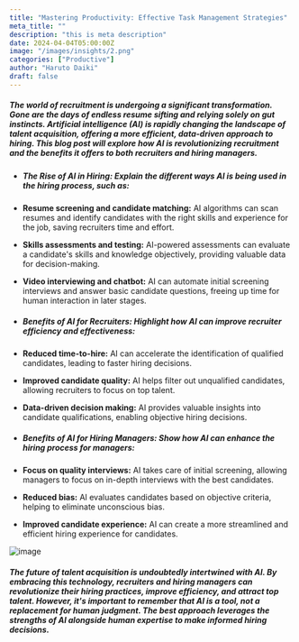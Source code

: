 ```yaml
---
title: "Mastering Productivity: Effective Task Management Strategies"
meta_title: ""
description: "this is meta description"
date: 2024-04-04T05:00:00Z
image: "/images/insights/2.png"
categories: ["Productive"]
author: "Haruto Daiki"
draft: false
---
```


##### The world of recruitment is undergoing a significant transformation. Gone are the days of endless resume sifting and relying solely on gut instincts. Artificial intelligence (AI) is rapidly changing the landscape of talent acquisition, offering a more efficient, data-driven approach to hiring. This blog post will explore how AI is revolutionizing recruitment and the benefits it offers to both recruiters and hiring managers.

- ##### The Rise of AI in Hiring: Explain the different ways AI is being used in the hiring process, such as:

- **Resume screening and candidate matching:** AI algorithms can scan resumes and identify candidates with the right skills and experience for the job, saving recruiters time and effort.

- **Skills assessments and testing:** AI-powered assessments can evaluate a candidate's skills and knowledge objectively, providing valuable data for decision-making.

- **Video interviewing and chatbot:** AI can automate initial screening interviews and answer basic candidate questions, freeing up time for human interaction in later stages.

- ##### Benefits of AI for Recruiters: Highlight how AI can improve recruiter efficiency and effectiveness:

- **Reduced time-to-hire:** AI can accelerate the identification of qualified candidates, leading to faster hiring decisions.

- **Improved candidate quality:** AI helps filter out unqualified candidates, allowing recruiters to focus on top talent.

- **Data-driven decision making:** AI provides valuable insights into candidate qualifications, enabling objective hiring decisions.

- ##### Benefits of AI for Hiring Managers: Show how AI can enhance the hiring process for managers:

- **Focus on quality interviews:** AI takes care of initial screening, allowing managers to focus on in-depth interviews with the best candidates.

- **Reduced bias:** AI evaluates candidates based on objective criteria, helping to eliminate unconscious bias.

- **Improved candidate experience:** AI can create a more streamlined and efficient hiring experience for candidates.

![image](/images/insights/9.png)

##### The future of talent acquisition is undoubtedly intertwined with AI. By embracing this technology, recruiters and hiring managers can revolutionize their hiring practices, improve efficiency, and attract top talent. However, it's important to remember that AI is a tool, not a replacement for human judgment. The best approach leverages the strengths of AI alongside human expertise to make informed hiring decisions.
